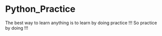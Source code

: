 # Python_Practice

The best way to learn anything is to learn by doing practice !!!
So practice by doing !!!
